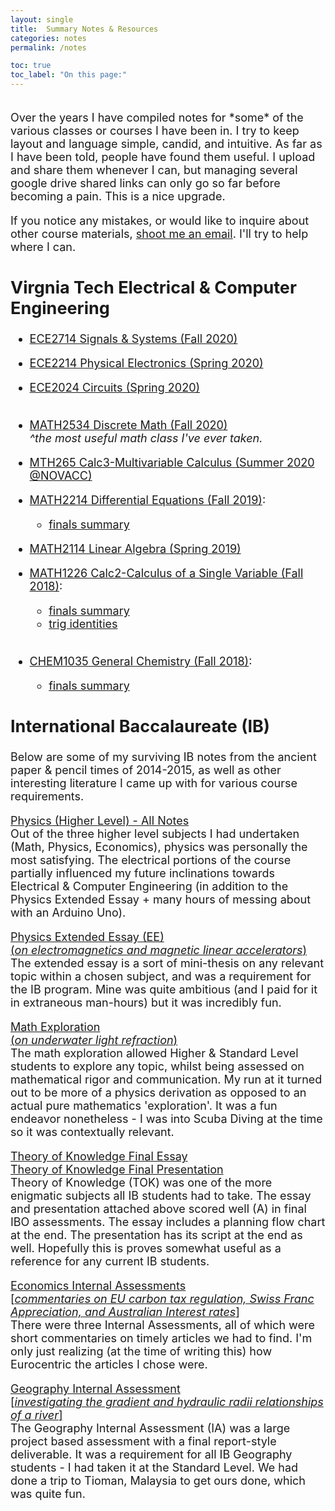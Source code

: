 ```yaml
---
layout: single
title:  Summary Notes & Resources
categories: notes
permalink: /notes

toc: true
toc_label: "On this page:"
---
```

<div markdown="1" style="font-size:18px">
<br/>
Over the years I have compiled notes for *some* of the various classes or courses I have
been in. I try to keep layout and language simple, candid, and intuitive. As far as I have been told, people have found them useful. I upload and share them whenever I can, but managing several google drive shared links can only go so far before becoming a pain. This is a nice upgrade.

If you notice any mistakes, or would like to inquire about other course materials, [shoot me an email](mailto:mihirsavadi1@vt.edu). I'll try to help where I can.

## Virgnia Tech Electrical & Computer Engineering 

<div markdown="1" style="font-size:18px">

- [ECE2714 Signals & Systems (Fall 2020)](assets\notes\collegeNotes\ECE2714_Signals&Systems_Fall2020.pdf)
- [ECE2214 Physical Electronics (Spring 2020)](assets\notes\collegeNotes\ECE2214_PhysicalElectronics_Spring2020.pdf)
- [ECE2024 Circuits (Spring 2020)](assets\notes\collegeNotes\ECE2024_Circuits-FormulaSheet_Fall2019.pdf)
<br/><br/>

- [MATH2534 Discrete Math (Fall 2020)](assets\notes\collegeNotes\MATH2534_DiscreteMath_Fall2020.pdf) <br/>
  *^the most useful math class I've ever taken.*
- [MTH265 Calc3-Multivariable  Calculus (Summer 2020 @NOVACC)](\assets\notes\collegeNotes\NOVACC_MTH265_Calc3_Summer2020.pdf)
- [MATH2214 Differential Equations (Fall 2019)](assets\notes\collegeNotes\MATH2214_DifferentialEquations_Fall2019.pdf):
  - [finals summary](assets\notes\collegeNotes\MATH2214_DifferentialEquations-FinalsSummary_Fall2019.pdf)
- [MATH2114 Linear Algebra (Spring 2019)](assets\notes\collegeNotes\MATH2114_LinearAlgebra_Spring2019.pdf)
- [MATH1226 Calc2-Calculus of a Single Variable (Fall 2018)](assets\notes\collegeNotes\MATH1226_Calc2-FinalsNotes_Fall2018.pdf):
  - [finals summary](assets\notes\collegeNotes\MATH1226_Calc2_Fall2018.pdf)
  - [trig identities](assets\notes\collegeNotes\MATH1226_Calc2-TrigIDs_Fall2018.pdf)
<br/><br/>

- [CHEM1035 General Chemistry (Fall 2018)](assets\notes\collegeNotes\CHEM1035_GenChem_Fall2018.pdf):
  - [finals summary](assets\notes\collegeNotes\CHEM1035_GenChem-FinalsNotes_Fall2018.pdf)
</div>

## International Baccalaureate (IB)
<div markdown="1" style="font-size:18px">
Below are some of my surviving IB notes from the ancient paper & pencil times of 2014-2015, as well as other interesting literature I came up with for various course requirements.

[Physics (Higher Level) - All Notes](assets\notes\IBnotes\HLPhysicsNotes_optionEmedPhysicsNotPresent.pdf) <br/>
Out of the three higher level subjects I had undertaken (Math, Physics, Economics), physics was personally the most satisfying. The electrical portions of the course partially influenced my future inclinations towards Electrical & Computer Engineering (in addition to the Physics Extended Essay + many hours of messing about with an Arduino Uno).

[Physics Extended Essay (EE) <br/> (*on electromagnetics and magnetic linear accelerators*)](assets\notes\IBnotes\extendedEssayFinal.pdf) <br/>
The extended essay is a sort of mini-thesis on any relevant topic within a chosen subject, and was a requirement for the IB program. Mine was quite ambitious (and I paid for it in extraneous man-hours) but it was incredibly fun.

[Math Exploration <br/> (*on underwater light refraction*)](assets\notes\IBnotes\MathExplorationFinal.pdf) <br/>
The math exploration allowed Higher & Standard Level students to explore any topic, whilst being assessed on mathematical rigor and communication. My run at it turned out to be more of a physics derivation as opposed to an actual pure mathematics 'exploration'. It was a fun endeavor nonetheless - I was into Scuba Diving at the time so it was contextually relevant.

[Theory of Knowledge Final Essay](assets\notes\IBnotes\TOK_finalEssay.pdf) <br/>
[Theory of Knowledge Final Presentation](assets\notes\IBnotes\TOK_finalslides.pdf) <br/>
Theory of Knowledge (TOK) was one of the more enigmatic subjects all IB students had to take. The essay and presentation attached above scored well (A) in final IBO assessments. The essay includes a planning flow chart at the end. The presentation has its script at the end as well. Hopefully this is proves somewhat useful as a reference for any current IB students.

[Economics Internal Assessments <br/> [*commentaries on EU carbon tax regulation, Swiss Franc Appreciation, and Australian Interest rates*]](assets\notes\IBnotes\Econs_IAs.pdf) <br/>
There were three Internal Assessments, all of which were short commentaries on timely articles we had to find. I'm only just realizing (at the time of writing this) how Eurocentric the articles I chose were.

[Geography Internal Assessment <br/> [*investigating the gradient and hydraulic radii relationships of a river*]](assets\notes\IBnotes\GeographyIAFinal.pdf) <br/>
The Geography Internal Assessment (IA) was a large project based assessment with a final report-style deliverable. It was a requirement for all IB Geography students - I had taken it at the Standard Level. We had done a trip to Tioman, Malaysia to get ours done, which was quite fun.

</div>

